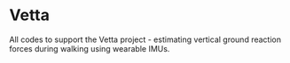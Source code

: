 # Vetta

All codes to support the Vetta project - estimating vertical ground reaction forces during walking using wearable IMUs. 

